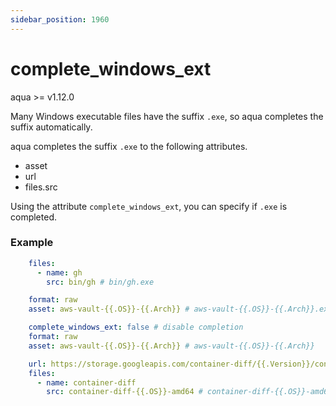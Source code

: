 ```yaml
---
sidebar_position: 1960
---
```


# complete_windows_ext

aqua >= v1.12.0

Many Windows executable files have the suffix `.exe`, so aqua completes the suffix automatically.

aqua completes the suffix `.exe` to the following attributes.

* asset
* url
* files.src

Using the attribute `complete_windows_ext`, you can specify if `.exe` is completed.

### Example

```yaml
    files:
      - name: gh
        src: bin/gh # bin/gh.exe
```

```yaml
    format: raw
    asset: aws-vault-{{.OS}}-{{.Arch}} # aws-vault-{{.OS}}-{{.Arch}}.exe
```

```yaml
    complete_windows_ext: false # disable completion
    format: raw
    asset: aws-vault-{{.OS}}-{{.Arch}} # aws-vault-{{.OS}}-{{.Arch}}
```

```yaml
    url: https://storage.googleapis.com/container-diff/{{.Version}}/container-diff-{{.OS}}-amd64 # .exe is completed
    files:
      - name: container-diff
        src: container-diff-{{.OS}}-amd64 # container-diff-{{.OS}}-amd64.exe
```
